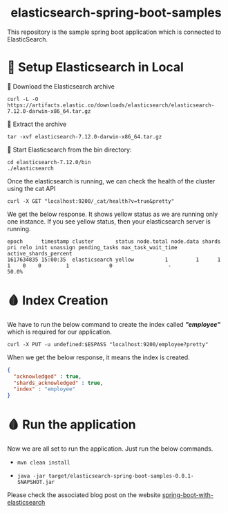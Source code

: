 <h1 align="center">elasticsearch-spring-boot-samples</h1>

<p>This repository is the sample spring boot application which is connected to ElasticSearch.<p>

🎨 Setup Elasticsearch in Local
===============================

🎱 Download the Elasticsearch archive

```shell script
curl -L -O https://artifacts.elastic.co/downloads/elasticsearch/elasticsearch-7.12.0-darwin-x86_64.tar.gz
```

🎱 Extract the archive

```shell script
tar -xvf elasticsearch-7.12.0-darwin-x86_64.tar.gz
``` 

🎱 Start Elasticsearch from the bin directory:
```shell script
cd elasticsearch-7.12.0/bin
./elasticsearch
```

Once the elasticsearch is running, we can check the health of the cluster using the cat API
```shell script
curl -X GET "localhost:9200/_cat/health?v=true&pretty"
``` 
We get the below response. It shows yellow status as we are running only one instance. If you see yellow status, then your elasticsearch server is running.
```shell script
epoch      timestamp cluster       status node.total node.data shards pri relo init unassign pending_tasks max_task_wait_time active_shards_percent
1617634835 15:00:35  elasticsearch yellow          1         1      1   1    0    0        1             0                  -                 50.0%
```

🩸 Index Creation
==================
We have to run the below command to create the index called ***"employee"*** which is required for our application.

```shell script
curl -X PUT -u undefined:$ESPASS "localhost:9200/employee?pretty"
```
When we get the below response, it means the index is created.
```json
{
  "acknowledged" : true,
  "shards_acknowledged" : true,
  "index" : "employee"
}
```

🩸 Run the application
=======================
Now we are all set to run the application. Just run the below commands.

- ```
  mvn clean install
  ```
- ```
  java -jar target/elasticsearch-spring-boot-samples-0.0.1-SNAPSHOT.jar
  ```
  
Please check the associated blog post on the website [spring-boot-with-elasticsearch](http://www.rahullokurte.com/spring-boot-with-elasticsearch/) 









